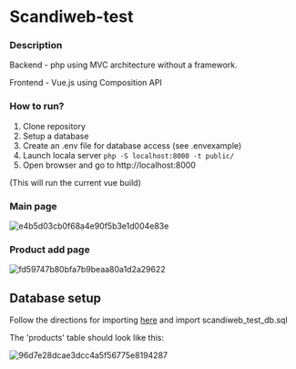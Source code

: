 # Scandiweb-test

### Description
Backend - php using MVC architecture without a framework.

Frontend - Vue.js using Composition API

### How to run?
1. Clone repository
2. Setup a database
3. Create an .env file for database access (see .envexample)  
4. Launch locala server `php -S localhost:8000 -t public/`
5. Open browser and go to http://localhost:8000

(This will run the current vue build)

### Main page
![e4b5d03cb0f68a4e90f5b3e1d004e83e](https://github.com/Cerbenix/Scandiweb-test/assets/124684938/201b3a13-f2d8-49f0-8336-45834e11c0bd)

### Product add page
![fd59747b80bfa7b9beaa80a1d2a29622](https://github.com/Cerbenix/Scandiweb-test/assets/124684938/ce3a395f-7f27-47a1-9548-472696f82fc1)

## Database setup
Follow the directions for importing [here](https://www.digitalocean.com/community/tutorials/how-to-import-and-export-databases-in-mysql-or-mariadb) and import scandiweb_test_db.sql

The 'products' table should look like this:

![96d7e28dcae3dcc4a5f56775e8194287](https://github.com/Cerbenix/Scandiweb-test/assets/124684938/a0c26281-13f9-41fa-9d78-42dd8e6947f6)
